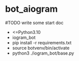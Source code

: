 # bot_aiogram

#TODO write some start doc
- <=Python3.10
- iogram_bot
- pip install -r requirements.txt
- source botvenv/bin/activate
- python3 ./iogram_bot/base.py



